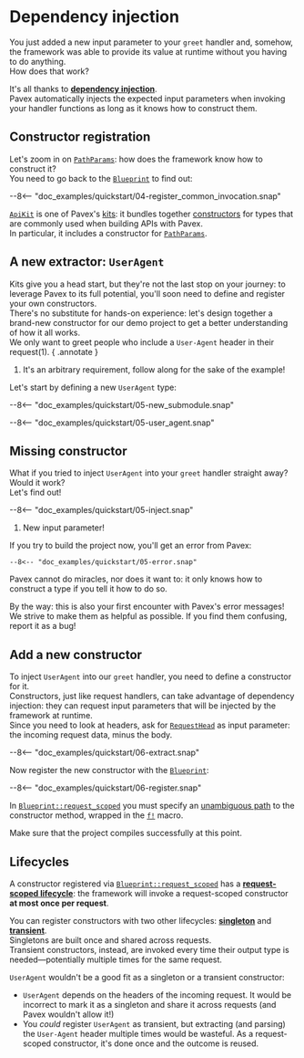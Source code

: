 # Dependency injection

You just added a new input parameter to your `greet` handler and, somehow, the framework was able to provide its value
at runtime without you having to do anything.  
How does that work?

It's all thanks to [**dependency injection**](../../guide/dependency_injection/index.md).  
Pavex automatically injects the expected input parameters when invoking your handler functions as long as
it knows how to construct them.

## Constructor registration

Let's zoom in on [`PathParams`][PathParams]: how does the framework know how to construct it?  
You need to go back to the [`Blueprint`][Blueprint] to find out:

--8<-- "doc_examples/quickstart/04-register_common_invocation.snap"

[`ApiKit`][ApiKit] is one of Pavex's [kits](../../guide/dependency_injection/core_concepts/kits.md): it
bundles together [constructors](../../guide/dependency_injection/core_concepts/constructors.md) for types
that are commonly used when building APIs with Pavex.  
In particular, it includes a constructor for [`PathParams`][PathParams].  

## A new extractor: `UserAgent`

Kits give you a head start, but they're not the last stop on your journey: to leverage Pavex to 
its full potential, you'll soon need to define and register your own constructors.  
There's no substitute for hands-on experience: let's design together a brand-new constructor 
for our demo project to get a better understanding of how it all works.  
We only want to greet people who include a `User-Agent` header in their request(1).
{ .annotate }

1. It's an arbitrary requirement, follow along for the sake of the example!

Let's start by defining a new `UserAgent` type:

--8<-- "doc_examples/quickstart/05-new_submodule.snap"

--8<-- "doc_examples/quickstart/05-user_agent.snap"

## Missing constructor

What if you tried to inject `UserAgent` into your `greet` handler straight away? Would it work?  
Let's find out!

--8<-- "doc_examples/quickstart/05-inject.snap"

1. New input parameter!

If you try to build the project now, you'll get an error from Pavex:

```ansi-color
--8<-- "doc_examples/quickstart/05-error.snap"
```

Pavex cannot do miracles, nor does it want to: it only knows how to construct a type if you tell it how to do so.

By the way: this is also your first encounter with Pavex's error messages!  
We strive to make them as helpful as possible. If you find them confusing, report it as a bug!

## Add a new constructor

To inject `UserAgent` into our `greet` handler, you need to define a constructor for it.  
Constructors, just like request handlers, can take advantage of dependency injection: they can request input parameters
that will be injected by the framework at runtime.  
Since you need to look at headers, ask for [`RequestHead`][RequestHead] as input parameter: the incoming request data,
minus the body.

--8<-- "doc_examples/quickstart/06-extract.snap"

Now register the new constructor with the [`Blueprint`][Blueprint]:

--8<-- "doc_examples/quickstart/06-register.snap"

In [`Blueprint::request_scoped`][Blueprint::request_scoped] you must specify 
an [unambiguous path](../../guide/dependency_injection/cookbook.md) to the constructor method,
wrapped in the [`f!`][f!] macro.

Make sure that the project compiles successfully at this point.

## Lifecycles

A constructor registered via [`Blueprint::request_scoped`][Blueprint::request_scoped] has
a **[request-scoped lifecycle][lifecycle]**: the framework
will invoke a request-scoped constructor **at most once per request**.

You can register constructors with two other lifecycles: **[singleton][lifecycle]**
and **[transient][lifecycle]**.  
Singletons are built once and shared across requests.  
Transient constructors, instead, are invoked every time their output type is needed—potentially
multiple times for the same request.

`UserAgent` wouldn't be a good fit as a singleton or a transient constructor:

- `UserAgent` depends on the headers of the incoming request.
  It would be incorrect to mark it as a singleton and share it across requests 
  (and Pavex wouldn't allow it!)
- You _could_ register `UserAgent` as transient, but extracting (and parsing) the `User-Agent` header
  multiple times would be wasteful.
  As a request-scoped constructor, it's done once and the outcome is reused.

[Blueprint]: ../../api_reference/pavex/blueprint/struct.Blueprint.html
[Blueprint::request_scoped]: ../../api_reference/pavex/blueprint/struct.Blueprint.html#method.request_scoped
[f!]: ../../api_reference/pavex/macro.f!.html
[PathParams]: ../../api_reference/pavex/request/path/struct.PathParams.html
[ApiKit]: ../../api_reference/pavex/kit/struct.ApiKit.html
[lifecycle]: ../../guide/dependency_injection/core_concepts/constructors.md#lifecycles
[RequestHead]: ../../api_reference/pavex/request/struct.RequestHead.html
